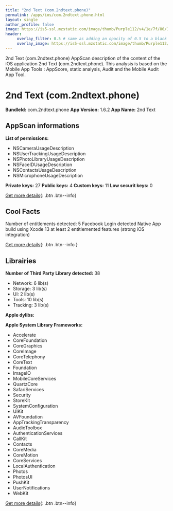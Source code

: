 ```yaml
---
title: "2nd Text (com.2ndtext.phone)"
permalink: /apps/ios/com.2ndtext.phone.html
layout: single
author_profile: false
image: https://is5-ssl.mzstatic.com/image/thumb/Purple112/v4/1e/7f/80/1e7f80e6-1a01-97ed-3989-8daa2affca62/AppIcon-0-1x_U007emarketing-0-7-0-85-220.png/512x512bb.jpg
header: 
     overlay_filter: 0.5 # same as adding an opacity of 0.5 to a black background
     overlay_image: https://is5-ssl.mzstatic.com/image/thumb/Purple112/v4/1e/7f/80/1e7f80e6-1a01-97ed-3989-8daa2affca62/AppIcon-0-1x_U007emarketing-0-7-0-85-220.png/512x512bb.jpg
---
```

2nd Text (com.2ndtext.phone) AppScan description of the content of the iOS application 2nd Text (com.2ndtext.phone). This analysis is based on the Mobile App Tools : AppScore, static analysis, Audit and the Mobile Audit App Tool.

# 2nd Text (com.2ndtext.phone)

**BundleId:** com.2ndtext.phone
**App Version:** 1.6.2
**App Name:** 2nd Text


## AppScan informations 

**List of permissions:** 
- NSCameraUsageDescription
- NSUserTrackingUsageDescription
- NSPhotoLibraryUsageDescription
- NSFaceIDUsageDescription
- NSContactsUsageDescription
- NSMicrophoneUsageDescription
  
  
**Private keys:** 27
**Public keys:** 4
**Custom keys:** 11
**Low securit keys:** 0
  
[Get more details](/pricing.html){: .btn .btn--info}

## Cool Facts

Number of entitlements detected: 5
Facebook Login detected
Native App
build using Xcode 13
at least 2 entitlemented features (strong iOS integration)
  
[Get more details](/pricing.html){: .btn .btn--info }

## Librairies 
**Number of Third Party Library detected:** 38
- Network: 6 lib(s)
- Storage: 3 lib(s)
- UI: 2 lib(s)
- Tools: 10 lib(s)
- Tracking: 3 lib(s)


**Apple dylibs:**


**Apple System Library Frameworks:**
- Accelerate
- CoreFoundation
- CoreGraphics
- CoreImage
- CoreTelephony
- CoreText
- Foundation
- ImageIO
- MobileCoreServices
- QuartzCore
- SafariServices
- Security
- StoreKit
- SystemConfiguration
- UIKit
- AVFoundation
- AppTrackingTransparency
- AudioToolbox
- AuthenticationServices
- CallKit
- Contacts
- CoreMedia
- CoreMotion
- CoreServices
- LocalAuthentication
- Photos
- PhotosUI
- PushKit
- UserNotifications
- WebKit


  
[Get more details](/pricing.html){: .btn .btn--info}

